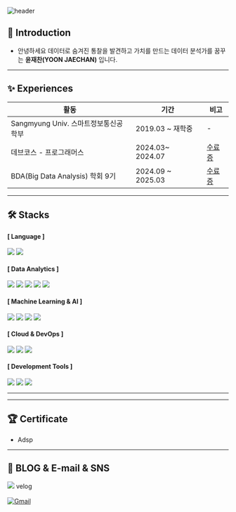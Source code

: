 ![header](https://capsule-render.vercel.app/api?type=waving&color=auto&height=300&section=header&text=JAECHAN%20YOON&fontSize=90)


## 👋 Introduction
- 안녕하세요 데이터로 숨겨진 통찰을 발견하고 가치를 만드는 데이터 분석가를 꿈꾸는 **윤재찬(YOON JAECHAN)** 입니다.
---

## ✨ Experiences
|활동|기간|비고|
|---|---|---|
|Sangmyung Univ. 스마트정보통신공학부|2019.03 ~ 재학중|-|
|데브코스 - 프로그래머스|2024.03~ 2024.07|[수료증]()|
|BDA(Big Data Analysis) 학회 9기|2024.09 ~ 2025.03|[수료증]()|

---

## 🛠️ Stacks
#### [ Language ]
<img src="https://img.shields.io/badge/Python-3776AB?style=flat-square&logo=Python&logoColor=white"/> <img src="https://img.shields.io/badge/SQL-4479A1?style=flat-square&logo=MySQL&logoColor=white"/>

#### [ Data Analytics ]
<img src="https://img.shields.io/badge/Pandas-150458?style=flat-square&logo=pandas&logoColor=white"/> <img src="https://img.shields.io/badge/NumPy-013243?style=flat-square&logo=NumPy&logoColor=white"/> <img src="https://img.shields.io/badge/Matplotlib-11557C?style=flat-square&logo=&logoColor=white"/> <img src="https://img.shields.io/badge/Seaborn-3776AB?style=flat-square&logo=&logoColor=white"/>  <img src="https://img.shields.io/badge/Tableau-E97627?style=flat-square&logo=Tableau&logoColor=white"/>

#### [ Machine Learning & AI ]
<img src="https://img.shields.io/badge/TensorFlow-FF6F00?style=flat-square&logo=TensorFlow&logoColor=white"/> <img src="https://img.shields.io/badge/Keras-D00000?style=flat-square&logo=Keras&logoColor=white"/> <img src="https://img.shields.io/badge/RNN-6A5ACD?style=flat-square&logo=&logoColor=white"/> <img src="https://img.shields.io/badge/CNN-228B22?style=flat-square&logo=&logoColor=white"/>

#### [ Cloud & DevOps ]
<img src="https://img.shields.io/badge/Google Cloud-4285F4?style=flat-square&logo=Google Cloud&logoColor=white"/> <img src="https://img.shields.io/badge/googlebigquery-669DF6?style=flat-square&logo=Python&logoColor=white"/> <img src="https://img.shields.io/badge/docker-2496ED?style=flat-square&logo=docker&logoColor=white"/>


#### [ Development Tools ]
<img src="https://img.shields.io/badge/Jupyter Notebook-F37626?style=flat-square&logo=Jupyter&logoColor=white"/> <img src="https://img.shields.io/badge/Google Colab-F9AB00?style=flat-square&logo=Google Colab&logoColor=white"/> <img src="https://img.shields.io/badge/VS Code-007ACC?style=flat-square&logo=Visual Studio Code&logoColor=white"/>

---




---

## 🏆 Certificate
- Adsp

---

## 💌 BLOG & E-mail & SNS 
<a href="[https://velog.io/@zaman17](https://velog.io/@laiepang/posts)"><img src="https://img.shields.io/badge/Tech%20Blog-11B48A?style=flat-square&logo=Vimeo&logoColor=white&link=https://velog.io/@zaman17"/></a>
velog
<br/>
<br/>
[![Gmail](https://img.shields.io/badge/Gmail-D14836?style=flat-square&logo=Gmail&logoColor=white)](mailto:laiepang@gmail.com)
<br/>
<br/>

